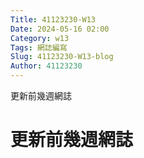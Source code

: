 ```yaml
---
Title: 41123230-W13
Date: 2024-05-16 02:00
Category: w13
Tags: 網誌編寫
Slug: 41123230-W13-blog
Author: 41123230
---
```


更新前幾週網誌

<!-- PELICAN_END_SUMMARY -->
# 更新前幾週網誌
